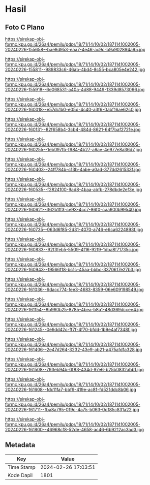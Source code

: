 # Hasil

## Foto C Plano

https://sirekap-obj-formc.kpu.go.id/26a4/pemilu/pdpr/18/71/14/10/02/1871141002005-20240226-155658--bae9d953-eaa7-4e46-ac9c-b9a902894a95.jpg

https://sirekap-obj-formc.kpu.go.id/26a4/pemilu/pdpr/18/71/14/10/02/1871141002005-20240226-155811--989833c6-46ab-4bd4-8c55-bca805e4e242.jpg

https://sirekap-obj-formc.kpu.go.id/26a4/pemilu/pdpr/18/71/14/10/02/1871141002005-20240226-155918--6e068531-a40a-4d88-9449-1339d8573066.jpg

https://sirekap-obj-formc.kpu.go.id/26a4/pemilu/pdpr/18/71/14/10/02/1871141002005-20240226-160018--e57dc1b0-e05d-4c40-a3f6-0abf16ae62c0.jpg

https://sirekap-obj-formc.kpu.go.id/26a4/pemilu/pdpr/18/71/14/10/02/1871141002005-20240226-160131--82f658b4-3cb4-484d-8621-64f7baf2721e.jpg

https://sirekap-obj-formc.kpu.go.id/26a4/pemilu/pdpr/18/71/14/10/02/1871141002005-20240226-160255--1eb097fb-f984-4b27-a6ae-4e977e8a36d7.jpg

https://sirekap-obj-formc.kpu.go.id/26a4/pemilu/pdpr/18/71/14/10/02/1871141002005-20240226-160403--24ff784b-c13b-4abe-a0ad-377dd261533f.jpg

https://sirekap-obj-formc.kpu.go.id/26a4/pemilu/pdpr/18/71/14/10/02/1871141002005-20240226-160535--f2824100-9ad8-4baa-abfb-278dbde2ef3e.jpg

https://sirekap-obj-formc.kpu.go.id/26a4/pemilu/pdpr/18/71/14/10/02/1871141002005-20240226-160621--362b1ff3-ce93-4cc7-86f0-caa900b99540.jpg

https://sirekap-obj-formc.kpu.go.id/26a4/pemilu/pdpr/18/71/14/10/02/1871141002005-20240226-160735--063d6f85-2d31-4070-a746-e6ca6224893f.jpg

https://sirekap-obj-formc.kpu.go.id/26a4/pemilu/pdpr/18/71/14/10/02/1871141002005-20240226-160833--92f3feb5-5509-4f16-92f9-1dba8f71735c.jpg

https://sirekap-obj-formc.kpu.go.id/26a4/pemilu/pdpr/18/71/14/10/02/1871141002005-20240226-160943--f9566f18-bc1c-45aa-bbbc-3370617e27b3.jpg

https://sirekap-obj-formc.kpu.go.id/26a4/pemilu/pdpr/18/71/14/10/02/1871141002005-20240226-161036--6dacc774-fee3-4683-8359-06e609198549.jpg

https://sirekap-obj-formc.kpu.go.id/26a4/pemilu/pdpr/18/71/14/10/02/1871141002005-20240226-161154--8b990b25-8785-4bea-b8a1-48d369dccee4.jpg

https://sirekap-obj-formc.kpu.go.id/26a4/pemilu/pdpr/18/71/14/10/02/1871141002005-20240226-161245--0e9dd42c-ff7f-4f70-bfdd-1b9e4af7348f.jpg

https://sirekap-obj-formc.kpu.go.id/26a4/pemilu/pdpr/18/71/14/10/02/1871141002005-20240226-161406--2e47d264-3232-43e9-ab21-a475afd1a328.jpg

https://sirekap-obj-formc.kpu.go.id/26a4/pemilu/pdpr/18/71/14/10/02/1871141002005-20240226-161508--793eb94b-0f83-434d-97e6-b25b0832abb1.jpg

https://sirekap-obj-formc.kpu.go.id/26a4/pemilu/pdpr/18/71/14/10/02/1871141002005-20240226-161608--fdc11fa7-bbf9-419e-ac81-fd521ddc8b06.jpg

https://sirekap-obj-formc.kpu.go.id/26a4/pemilu/pdpr/18/71/14/10/02/1871141002005-20240226-161711--fba8a795-019c-4a75-b063-0df85c831a22.jpg

https://sirekap-obj-formc.kpu.go.id/26a4/pemilu/pdpr/18/71/14/10/02/1871141002005-20240226-161800--46968cf8-52de-4658-ac46-6b9212ac3ad3.jpg


## Metadata

| Key        | Value               |
| ---------- | ------------------- |
| Time Stamp | 2024-02-26 17:03:51 |
| Kode Dapil | 1801                |




